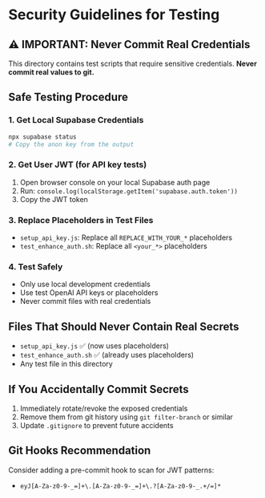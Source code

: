 # Security Guidelines for Testing

## ⚠️ IMPORTANT: Never Commit Real Credentials

This directory contains test scripts that require sensitive credentials. **Never commit real values to git.**

## Safe Testing Procedure

### 1. Get Local Supabase Credentials
```bash
npx supabase status
# Copy the anon key from the output
```

### 2. Get User JWT (for API key tests)
1. Open browser console on your local Supabase auth page
2. Run: `console.log(localStorage.getItem('supabase.auth.token'))`
3. Copy the JWT token

### 3. Replace Placeholders in Test Files
- `setup_api_key.js`: Replace all `REPLACE_WITH_YOUR_*` placeholders
- `test_enhance_auth.sh`: Replace all `<your_*>` placeholders

### 4. Test Safely
- Only use local development credentials
- Use test OpenAI API keys or placeholders
- Never commit files with real credentials

## Files That Should Never Contain Real Secrets
- `setup_api_key.js` ✅ (now uses placeholders)
- `test_enhance_auth.sh` ✅ (already uses placeholders)
- Any test file in this directory

## If You Accidentally Commit Secrets
1. Immediately rotate/revoke the exposed credentials
2. Remove them from git history using `git filter-branch` or similar
3. Update `.gitignore` to prevent future accidents

## Git Hooks Recommendation
Consider adding a pre-commit hook to scan for JWT patterns:
- `eyJ[A-Za-z0-9-_=]+\.[A-Za-z0-9-_=]+\.?[A-Za-z0-9-_.+/=]*` 